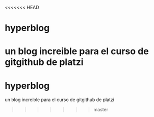 <<<<<<< HEAD
# hyperblog
un blog increible para el curso de gitgithub de platzi
=======
# hyperblog
un blog increible para el curso de gitgithub de platzi
>>>>>>> master
